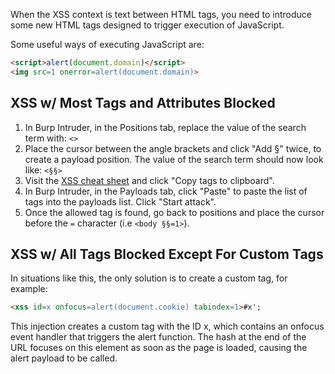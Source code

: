 When the XSS context is text between HTML tags, you need to introduce some new HTML tags designed to trigger execution of JavaScript.

Some useful ways of executing JavaScript are:
```html
<script>alert(document.domain)</script>
<img src=1 onerror=alert(document.domain)>
```
## XSS w/ Most Tags and Attributes Blocked
1. In Burp Intruder, in the Positions tab, replace the value of the search term with: `<>`
2. Place the cursor between the angle brackets and click "Add §" twice, to create a payload position. The value of the search term should now look like: `<§§>`
3. Visit the [XSS cheat sheet](https://portswigger.net/web-security/cross-site-scripting/cheat-sheet) and click "Copy tags to clipboard".
4. In Burp Intruder, in the Payloads tab, click "Paste" to paste the list of tags into the payloads list. Click "Start attack". 
5. Once the allowed tag is found, go back to positions and place the cursor before the `=` character (i.e `<body §§=1>`).
## XSS w/ All Tags Blocked Except For Custom Tags
In situations like this, the only solution is to create a custom tag, for example:
```html
<xss id=x onfocus=alert(document.cookie) tabindex=1>#x';
```
 This injection creates a custom tag with the ID x, which contains an onfocus event handler that triggers the alert function. The hash at the end of the URL focuses on this element as soon as the page is loaded, causing the alert payload to be called.
